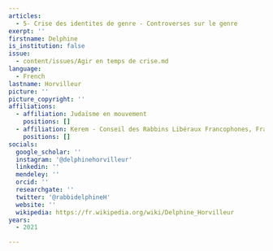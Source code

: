 ```yaml
---
articles:
  - 5- Crise des identites de genre - Controverses sur le genre
exerpt: ''
firstname: Delphine
is_institution: false
issue:
  - content/issues/Agir en temps de crise.md
language:
  - French
lastname: Horvilleur
picture: ''
picture_copyright: ''
affiliations:
  - affiliation: Judaïsme en mouvement
    positions: []
  - affiliation: Kerem - Conseil des Rabbins Libéraux Francophones, France
    positions: []
socials:
  google_scholar: ''
  instagram: '@delphinehorvilleur'
  linkedin: ''
  mendeley: ''
  orcid: ''
  researchgate: ''
  twitter: '@rabbidelphineH'
  website: ''
  wikipedia: https://fr.wikipedia.org/wiki/Delphine_Horvilleur
years:
  - 2021

---
```

